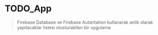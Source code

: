 # TODO_App

> Firebase Database ve Firebase Autantation kullanarak anlik olarak yapilacaklar listesi olusturabilen bir uygulama
